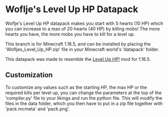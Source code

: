 # Woflje's Level Up HP Datapack
 Woflje's Level Up HP datapack makes you start with 5 hearts (10 HP) which you can increase to a max of 20 hearts (40 HP) by killing mobs! The more hearts you have, the more mobs you have to kill for a level up.
 
 This branch is for Minecraft 1.16.5, and can be installed by placing the 'Wofljes_Level_Up_HP.zip' file in your Minecraft world's 'datapack' folder.

 This datapack was made to resemble the [Level Up HP!](https://www.curseforge.com/minecraft/mc-mods/level-up-hp-forge) mod for 1.16.5.

## Customization
 To customize any values such as the starting HP, the max HP or the required kills per level up, you can change the parameters at the top of the 'compiler.py' file to your likings and run the python file. This will modify the files in the data folder, which you then have to put in a zip file together with 'pack.mcmeta' and 'pack.png'.
